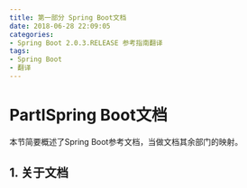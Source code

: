 ```yaml
---
title: 第一部分 Spring Boot文档
date: 2018-06-28 22:09:05
categories:
- Spring Boot 2.0.3.RELEASE 参考指南翻译
tags:
- Spring Boot
- 翻译
---
```

# PartⅠSpring Boot文档
本节简要概述了Spring Boot参考文档，当做文档其余部门的映射。

## 1. 关于文档
